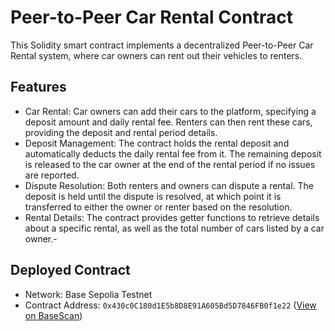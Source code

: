 # Peer-to-Peer Car Rental Contract

This Solidity smart contract implements a decentralized Peer-to-Peer Car Rental system, where car owners can rent out their vehicles to renters.

## Features
- Car Rental: Car owners can add their cars to the platform, specifying a deposit amount and daily rental fee. Renters can then rent these cars, providing the deposit and rental period details.
- Deposit Management: The contract holds the rental deposit and automatically deducts the daily rental fee from it. The remaining deposit is released to the car owner at the end of the rental period if no issues are reported.
- Dispute Resolution: Both renters and owners can dispute a rental. The deposit is held until the dispute is resolved, at which point it is transferred to either the owner or renter based on the resolution.
- Rental Details: The contract provides getter functions to retrieve details about a specific rental, as well as the total number of cars listed by a car owner.-

## Deployed Contract

- Network: Base Sepolia Testnet
- Contract Address: `0x430c0C180d1E5b8D8E91A605Bd5D7846FB0f1e22` ([View on BaseScan](https://sepolia.basescan.org/address/0x430c0C180d1E5b8D8E91A605Bd5D7846FB0f1e22))
